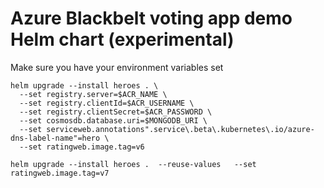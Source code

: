 # Azure Blackbelt voting app demo Helm chart (experimental)

Make sure you have your environment variables set

```
helm upgrade --install heroes . \
  --set registry.server=$ACR_NAME \
  --set registry.clientId=$ACR_USERNAME \
  --set registry.clientSecret=$ACR_PASSWORD \
  --set cosmosdb.database.uri=$MONGODB_URI \
  --set serviceweb.annotations".service\.beta\.kubernetes\.io/azure-dns-label-name"=hero \
  --set ratingweb.image.tag=v6
  ```


```
helm upgrade --install heroes .  --reuse-values   --set ratingweb.image.tag=v7
```
